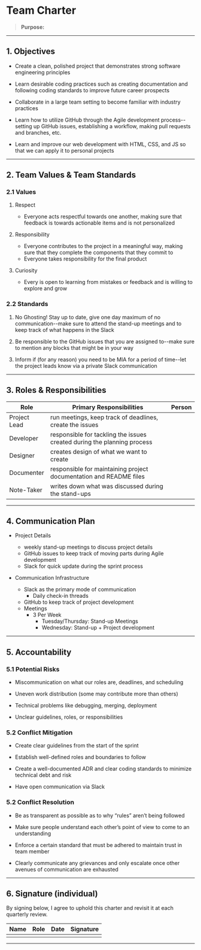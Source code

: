 # Team Charter

> **Purpose:**

---
## 1. Objectives

- Create a clean, polished project that demonstrates strong software engineering principles

- Learn desirable coding practices such as creating documentation and following coding standards to improve future career prospects

- Collaborate in a large team setting to become familiar with industry practices

- Learn how to utilize GitHub through the Agile development process--setting up GitHub issues, establishing a workflow, making pull requests and branches, etc.

- Learn and improve our web development with HTML, CSS, and JS so that we can apply it to personal projects

---
## 2. Team Values & Team Standards

### 2.1 Values
1. Respect
   - Everyone acts respectful towards one another, making sure that feedback is towards actionable items and is not personalized

2. Responsibility
   - Everyone contributes to the project in a meaningful way, making sure that they complete the components that they commit to
   - Everyone takes responsibility for the final product

3. Curiosity
   - Every is open to learning from mistakes or feedback and is willing to explore and grow

### 2.2 Standards
1. No Ghosting! Stay up to date, give one day maximum of no communication--make sure to attend the stand-up meetings and to keep track of what happens in the Slack

2. Be responsible to the GitHub issues that you are assigned to--make sure to mention any blocks that might be in your way

3. Inform if (for any reason) you need to be MIA for a period of time--let the project leads know via a private Slack communication

---
## 3. Roles & Responsibilities

| Role               | Primary Responsibilities        | Person
|--------------------|--------------------------------|----|
| Project Lead      | run meetings, keep track of deadlines, create the issues         | |
| Developer      | responsible for tackling the issues created during the planning process |
| Designer     |  creates design of what we want to create          | |
| Documenter      | responsible for maintaining project documentation and README files          | |
| Note-Taker | writes down what was discussed during the stand-ups | |

---

## 4. Communication Plan

- Project Details
  - weekly stand-up meetings to discuss project details
  - GitHub issues to keep track of moving parts during Agile development
  - Slack for quick update during the sprint process

- Communication Infrastructure
  - Slack as the primary mode of communication
    - Daily check-in threads
  - GitHub to keep track of project development
  - Meetings
    - 3 Per Week
      - Tuesday/Thursday: Stand-up Meetings
      - Wednesday: Stand-up + Project development

---

## 5. Accountability

### 5.1 Potential Risks
- Miscommunication on what our roles are, deadlines, and scheduling 

- Uneven work distribution (some may contribute more than others)
  
- Technical problems like debugging, merging, deployment

- Unclear guidelines, roles, or responsibilities



### 5.2 Conflict Mitigation

- Create clear guidelines from the start of the sprint

- Establish well-defined roles and boundaries to follow

- Create a well-documented ADR and clear coding standards to minimize technical debt and risk

- Have open communication via Slack


### 5.2 Conflict Resolution

- Be as transparent as possible as to why “rules” aren’t being followed

- Make sure people understand each other’s point of view to come to an understanding

- Enforce a certain standard that must be adhered to maintain trust in team member

- Clearly communicate any grievances and only escalate once other avenues of communication are exhausted

---

## 6. Signature (individual)

By signing below, I agree to uphold this charter and revisit it at each quarterly review.

| Name            | Role               | Date       | Signature          |
|-----------------|--------------------|------------|--------------------|
|  |      | |       |

---

